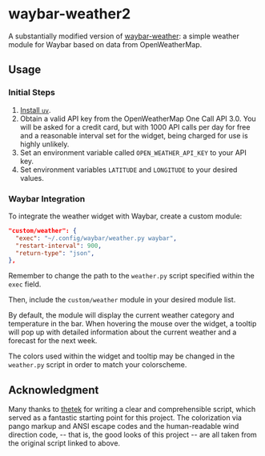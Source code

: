 # waybar-weather2

A substantially modified version of [waybar-weather](https://git.tjdev.de/thetek/waybar-weather): a simple weather module for Waybar based on data from OpenWeatherMap.

## Usage

### Initial Steps

1. [Install `uv`](https://docs.astral.sh/uv/getting-started/installation/).
2. Obtain a valid API key from the OpenWeatherMap One Call API 3.0. You will be asked for a credit card, but with 1000 API calls per day for free and a reasonable interval set for the widget, being charged for use is highly unlikely.
3. Set an environment variable called `OPEN_WEATHER_API_KEY` to your API key.
4. Set environment variables `LATITUDE` and `LONGITUDE` to your desired values.

### Waybar Integration

To integrate the weather widget with Waybar, create a custom module:

```json
"custom/weather": {
  "exec": "~/.config/waybar/weather.py waybar",
  "restart-interval": 900,
  "return-type": "json",
},
```

Remember to change the path to the `weather.py` script specified within the `exec` field.

Then, include the `custom/weather` module in your desired module list.

By default, the module will display the current weather category and temperature in the bar. When hovering the mouse over the widget, a tooltip will pop up with detailed information about the current weather and a forecast for the next week.

The colors used within the widget and tooltip may be changed in the
`weather.py` script in order to match your colorscheme.

## Acknowledgment

Many thanks to [thetek](https://git.tjdev.de/thetek) for writing a clear and comprehensible script, which served as a fantastic starting point for this project. The colorization via pango markup and ANSI escape codes and the human-readable wind direction code, -- that is, the good looks of this project -- are all taken from the original script linked to above.
